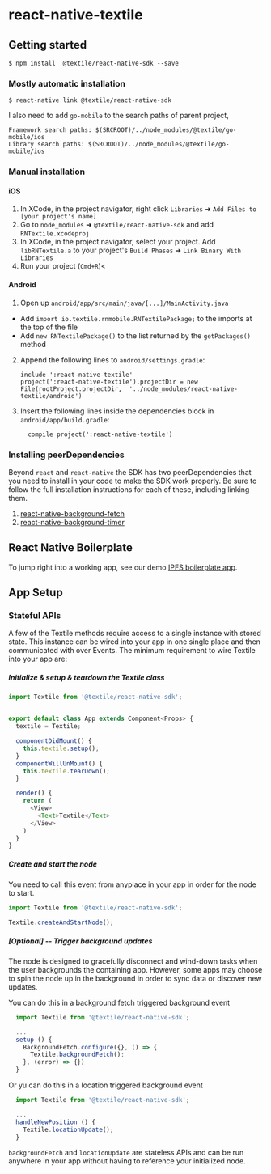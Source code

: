 
# react-native-textile

## Getting started

`$ npm install  @textile/react-native-sdk --save`

### Mostly automatic installation

`$ react-native link @textile/react-native-sdk`

I also need to add `go-mobile` to the search paths of parent project,

```
Framework search paths: $(SRCROOT)/../node_modules/@textile/go-mobile/ios
Library search paths: $(SRCROOT)/../node_modules/@textile/go-mobile/ios
```

### Manual installation

#### iOS

1. In XCode, in the project navigator, right click `Libraries` ➜ `Add Files to [your project's name]`
2. Go to `node_modules` ➜ `@textile/react-native-sdk` and add `RNTextile.xcodeproj`
3. In XCode, in the project navigator, select your project. Add `libRNTextile.a` to your project's `Build Phases` ➜ `Link Binary With Libraries`
4. Run your project (`Cmd+R`)<

#### Android

1. Open up `android/app/src/main/java/[...]/MainActivity.java`
  - Add `import io.textile.rnmobile.RNTextilePackage;` to the imports at the top of the file
  - Add `new RNTextilePackage()` to the list returned by the `getPackages()` method
2. Append the following lines to `android/settings.gradle`:
  	```
  	include ':react-native-textile'
  	project(':react-native-textile').projectDir = new File(rootProject.projectDir, 	'../node_modules/react-native-textile/android')
  	```
3. Insert the following lines inside the dependencies block in `android/app/build.gradle`:
  	```
      compile project(':react-native-textile')
  	```


### Installing peerDependencies

Beyond `react` and `react-native` the SDK has two peerDependencies that you need to install in your code to make the SDK work properly. Be sure to follow the full installation instructions for each of these, including linking them.

1. [react-native-background-fetch](https://github.com/transistorsoft/react-native-background-fetch)
2. [react-native-background-timer](https://github.com/ocetnik/react-native-background-timer)


## React Native Boilerplate

To jump right into a working app, see our demo [IPFS boilerplate app](https://github.com/textileio/react-native-boilerplate).

## App Setup

### Stateful APIs

A few of the Textile methods require access to a single instance with stored state. This instance can be wired into your app in one single place and then communicated with over Events. The minimum requirement to wire Textile into your app are:

##### Initialize & setup & teardown the Textile class

```javascript
import Textile from '@textile/react-native-sdk';


export default class App extends Component<Props> {
  textile = Textile;

  componentDidMount() {
    this.textile.setup();
  }
  componentWillUnMount() {
    this.textile.tearDown();
  }

  render() {
    return (
      <View>
        <Text>Textile</Text>
      </View>
    )
  }
}
```

##### Create and start the node

You need to call this event from anyplace in your app in order for the node to start. 

```javascript
import Textile from '@textile/react-native-sdk';

Textile.createAndStartNode();
```

##### [Optional] -- Trigger background updates

The node is designed to gracefully disconnect and wind-down tasks when the user backgrounds the containing app. However, some apps may choose to spin the node up in the background in order to sync data or discover new updates. 

You can do this in a background fetch triggered background event

```javascript
  import Textile from '@textile/react-native-sdk';

  ...
  setup () {
    BackgroundFetch.configure({}, () => {
      Textile.backgroundFetch();
    }, (error) => {})
  }
```

Or yu can do this in a location triggered background event

```javascript
  import Textile from '@textile/react-native-sdk';

  ...
  handleNewPosition () {
    Textile.locationUpdate();
  }
```

`backgroundFetch` and `locationUpdate` are stateless APIs and can be run anywhere in your app without having to reference your initialized node. 
